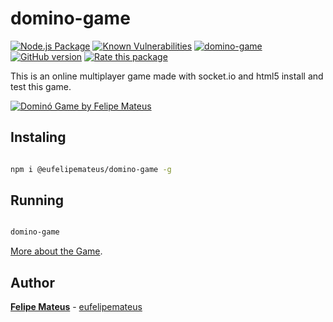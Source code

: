 # domino-game

[![Node.js Package](https://github.com/eufelipemateus/domino-game/actions/workflows/npm-publish-github-packages.yml/badge.svg?branch=master)](https://github.com/eufelipemateus/domino-game/actions/workflows/npm-publish-github-packages.yml) 
[![Known Vulnerabilities](https://snyk.io/test/npm/domino-game/badge.svg)](https://snyk.io/test/npm/domino-game)
[![domino-game](https://snyk.io/advisor/npm-package/domino-game/badge.svg)](https://snyk.io/advisor/npm-package/domino-game)
[![GitHub version](https://badge.fury.io/gh/eufelipemateus%2Fdomino-game.svg)](https://badge.fury.io/gh/eufelipemateus%2Fdomino-game)
[![Rate this package](https://badges.openbase.com/js/rating/domino-game.svg?style=openbase&token=ym3sqqTf7cAAHeCd4DIyql9kaTTnVLe6IOYTsaAcz58=)](https://openbase.com/js/domino-game?utm_source=embedded&amp;utm_medium=badge&amp;utm_campaign=rate-badge)

This is an online multiplayer game made with socket.io and html5 install and test this game.

[![Dominó Game by Felipe Mateus](https://felipemateus.com/wp-content/uploads/2020/12/domino_2020-1.png "Screenshot Jogo Dominó")](https://domino.felipemateus.com/  "Jogo Dominó")

## Instaling

```bash

npm i @eufelipemateus/domino-game -g 
```
  
## Running

```bash

domino-game
```

[More about the Game](https://felipemateus.com/blog/2017/06/domino).

## Author

**[Felipe Mateus](https://eufelipemateus.com)** - [eufelipemateus](https://github.com/eufelipemateus)
